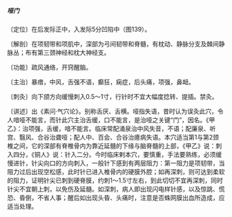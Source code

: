 ##### 哑门

〔定位〕在后发际正中，入发际5分凹陷中（图139）。

〔解剖〕在项韧带和项肌中，深部为弓间韧带和脊髓，有枕动、静脉分支及棘间静脉丛；布有第三颈神经和枕大神经支。

〔功能〕疏风通络，开窍醒脑。

〔主治〕暴瘖，中风，舌强不语，癫狂，痫症，后头痛，项强，鼻衄。

〔刺灸〕向下颌方向缓慢刺入0.5～1寸，行针时不宜大幅度捻转、提插。禁灸。

〔讲述〕出《素问·气穴论》。别称舌厌、舌横。哑指失语，昔时认为误灸此穴，令人喑哑不能言，而针此穴主治舌缓，口不能言，是治哑之关键“门”，因名。《甲乙》：治项强，舌缓，喑不能言。临床常配涌泉治中风失音，不语；配廉泉、听宫、翳风、合谷治聋哑；配人中、百会、合谷治癔病失语。本穴适当第1与第2颈椎之间，它的深部有脊椎骨内为靠近延髓的下缘与脑脊髓的上部，《甲乙》说：刺入四分，《铜人》说：针入二分。今时临床剌本穴，要慎重，手法要熟练，必须缓慢进针，针尖向口的方向刺入，一般针下感到有两层阻力：第一阻力是项韧带，当阻力过后出现空松感，此时针已进入椎骨内的硬膜外腔；如再深刺，则可达到柔软的阻力，证明针尖已刺到硬脊膜，约刺1～1.5寸左右，到此切切不宜再深刺，同时针尖不宜朝上刺，以免伤及延髓。如深刺，病人即出现闪电样针感，以及惊跳、慌恐、昏倒，不省人事；醒后如出现头昏、头痛时，注意是否蛛网膜出血所造成，应适当处理。
